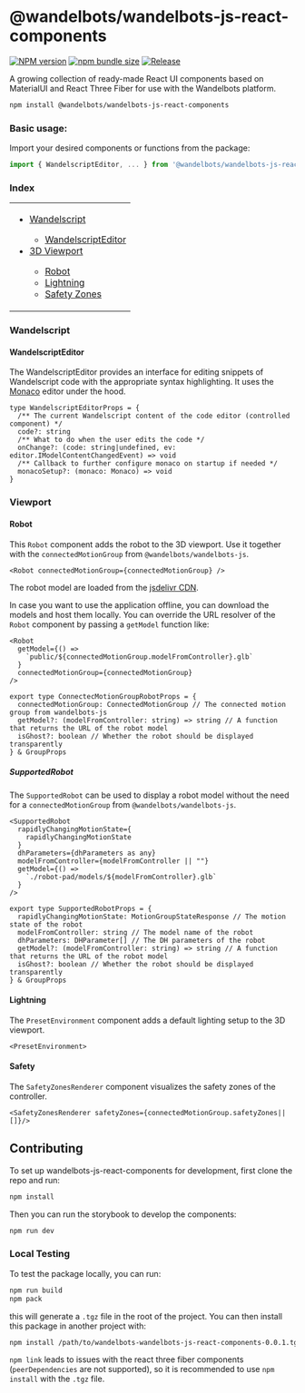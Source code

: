 # @wandelbots/wandelbots-js-react-components

[![NPM version](https://img.shields.io/npm/v/@wandelbots/wandelbots-js-react-components.svg)](https://npmjs.org/package/@wandelbots/wandelbots-js-react-components) [![npm bundle size](https://img.shields.io/bundlephobia/minzip/@wandelbots/wandelbots-js-react-components)](https://bundlephobia.com/package/@wandelbots/wandelbots-js-react-components) [![Release](https://github.com/wandelbotsgmbh/wandelbots-js-react-components/actions/workflows/release.yml/badge.svg)](https://github.com/wandelbotsgmbh/wandelbots-js-react-components/actions/workflows/release.yml)

A growing collection of ready-made React UI components based on MaterialUI and React Three Fiber for use with the Wandelbots platform. 

```bash
npm install @wandelbots/wandelbots-js-react-components
```

### Basic usage:

Import your desired components or functions from the package:

```jsx
import { WandelscriptEditor, ... } from '@wandelbots/wandelbots-js-react-components'
```

### Index

<table>
  <tr>
    <td valign="top">
      <ul>
        <li><a href="#wandelscript">Wandelscript</a></li>
        <ul>
          <li><a href="#wandelscripteditor">WandelscriptEditor</a></li>
        </ul>
        <li><a href="#viewport">3D Viewport</a></li>
        <ul>
          <li><a href="#robot">Robot</a></li>
          <li><a href="#lightning">Lightning</a></li>
          <li><a href="#safety">Safety Zones</a></li>
        </ul>
      </ul>
    </td>
  </tr>
</table>

### Wandelscript

#### WandelscriptEditor

The WandelscriptEditor provides an interface for editing snippets of Wandelscript code with the appropriate syntax highlighting. It uses the [Monaco](https://microsoft.github.io/monaco-editor/) editor under the hood.

```tsx
type WandelscriptEditorProps = {
  /** The current Wandelscript content of the code editor (controlled component) */
  code?: string
  /** What to do when the user edits the code */
  onChange?: (code: string|undefined, ev: editor.IModelContentChangedEvent) => void
  /** Callback to further configure monaco on startup if needed */
  monacoSetup?: (monaco: Monaco) => void
}
```

### Viewport

#### Robot

This `Robot` component adds the robot to the 3D viewport. Use it together with the `connectedMotionGroup` from `@wandelbots/wandelbots-js`.

```tsx
<Robot connectedMotionGroup={connectedMotionGroup} />
```

The robot model are loaded from the [jsdelivr CDN](https://cdn.jsdelivr.net/gh/wandelbotsgmbh/wandelbots-js-react-components/public/models/).

In case you want to use the application offline, you can download the models and host them locally. You can override the URL resolver of the `Robot` component by passing a `getModel` function like:

```tsx
<Robot
  getModel={() =>
    `public/${connectedMotionGroup.modelFromController}.glb`
  }
  connectedMotionGroup={connectedMotionGroup}
/>
```

```tsx
export type ConnectecMotionGroupRobotProps = {
  connectedMotionGroup: ConnectedMotionGroup // The connected motion group from wandelbots-js
  getModel?: (modelFromController: string) => string // A function that returns the URL of the robot model
  isGhost?: boolean // Whether the robot should be displayed transparently
} & GroupProps
```

##### SupportedRobot

The `SupportedRobot` can be used to display a robot model without the need for a `connectedMotionGroup` from `@wandelbots/wandelbots-js`.

```tsx
<SupportedRobot
  rapidlyChangingMotionState={
    rapidlyChangingMotionState
  }
  dhParameters={dhParameters as any}
  modelFromController={modelFromController || ""}
  getModel={() =>
    `./robot-pad/models/${modelFromController}.glb`
  }
/>
```

```tsx
export type SupportedRobotProps = {
  rapidlyChangingMotionState: MotionGroupStateResponse // The motion state of the robot
  modelFromController: string // The model name of the robot
  dhParameters: DHParameter[] // The DH parameters of the robot
  getModel?: (modelFromController: string) => string // A function that returns the URL of the robot model
  isGhost?: boolean // Whether the robot should be displayed transparently
} & GroupProps
```

#### Lightning 

The `PresetEnvironment` component adds a default lighting setup to the 3D viewport.

```tsx
<PresetEnvironment>
```

#### Safety 

The `SafetyZonesRenderer` component visualizes the safety zones of the controller.

```tsx
<SafetyZonesRenderer safetyZones={connectedMotionGroup.safetyZones||[]}/>
```


## Contributing

To set up wandelbots-js-react-components for development, first clone the repo and run:

```bash
npm install
``` 

Then you can run the storybook to develop the components:

```bash
npm run dev
```

### Local Testing

To test the package locally, you can run:

```bash
npm run build
npm pack
```

this will generate a `.tgz` file in the root of the project. You can then install this package in another project with:

```bash
npm install /path/to/wandelbots-wandelbots-js-react-components-0.0.1.tgz
```

`npm link` leads to issues with the react three fiber components (`peerDependencies` are not supported), so it is recommended to use `npm install` with the `.tgz` file.
